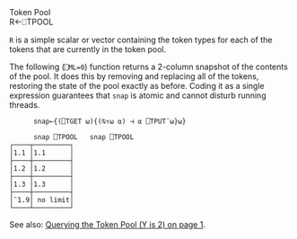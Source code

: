 <div class="heading">
  <div class="name">Token Pool</div>
  <div class="command">R←⎕TPOOL</div>
</div>

`R` is a simple scalar or vector containing the token types for each of the tokens that are currently in the token pool.

The following (`⎕ML=0`) function returns a 2-column snapshot of the contents of the pool. It does this by removing and replacing all of the tokens, restoring the state of the pool exactly as before. Coding it as a single expression guarantees that `snap` is atomic and cannot disturb running threads.
```apl
      snap←{(⎕TGET ⍵){(⍉↑⍵ ⍺) ⊣ ⍺ ⎕TPUT¨⍵}⍵}
 
      snap ⎕TPOOL   snap ⎕TPOOL
┌────┬─────────┐
│1.1 │1.1      │
├────┼─────────┤
│1.2 │1.2      │
├────┼─────────┤
│1.3 │1.3      │
├────┼─────────┤
│¯1.9│ no limit│
└────┴─────────┘

```

See also: [Querying  the Token Pool (Y is 2) on page 1](/talloc.md#Querying).
